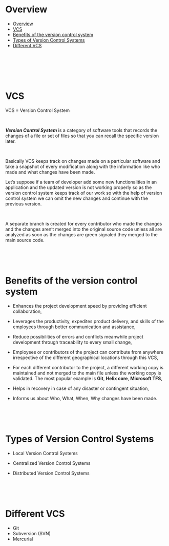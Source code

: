 # Overview

- [Overview](#overview)
- [VCS](#vcs)
- [Benefits of the version control system](#benefits-of-the-version-control-system)
- [Types of Version Control Systems](#types-of-version-control-systems)
- [Different VCS](#different-vcs)

&nbsp;

&nbsp;

&nbsp;

# VCS

VCS = Version Control System

&nbsp;

**_Version Control System_** is a category of software tools that records the changes of a file or set of files so that you can recall the specific version later.

&nbsp;

Basically VCS keeps track on changes made on a particular software and take a snapshot of every modification along with the information like who made and what changes have been made.

Let’s suppose if a team of developer add some new functionalities in an application and the updated version is not working properly so as the version control system keeps track of our work so with the help of version control system we can omit the new changes and continue with the previous version.

&nbsp;

A separate branch is created for every contributor who made the changes and the changes aren’t merged into the original source code unless all are analyzed as soon as the changes are green signaled they merged to the main source code.

&nbsp;

&nbsp;

# Benefits of the version control system

- Enhances the project development speed by providing efficient collaboration,

- Leverages the productivity, expedites product delivery, and skills of the employees through better communication and assistance,

- Reduce possibilities of errors and conflicts meanwhile project development through traceability to every small change,

- Employees or contributors of the project can contribute from anywhere irrespective of the different geographical locations through this VCS,

- For each different contributor to the project, a different working copy is maintained and not merged to the main file unless the working copy is validated. The most popular example is **Git**, **Helix core**, **Microsoft TFS**,

- Helps in recovery in case of any disaster or contingent situation,

- Informs us about Who, What, When, Why changes have been made.

&nbsp;

&nbsp;

# Types of Version Control Systems

- Local Version Control Systems

- Centralized Version Control Systems

- Distributed Version Control Systems

&nbsp;

&nbsp;

# Different VCS

- Git
- Subversion (SVN)
- Mercurial

&nbsp;

&nbsp;

&nbsp;

